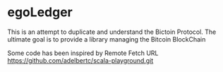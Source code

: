 egoLedger
=========

This is an attempt to duplicate and understand the Bictoin Protocol. The ultimate goal is to provide a library managing the Bitcoin BlockChain


Some code has been inspired by Remote Fetch URL	https://github.com/adelbertc/scala-playground.git